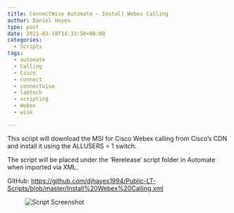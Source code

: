 ```yaml
---
title: ConnectWise Automate – Install Webex Calling
author: Daniel Hayes
type: post
date: 2021-03-18T14:33:50+00:00
categories:
  - Scripts
tags:
  - automate
  - Calling
  - Cisco
  - connect
  - connectwise
  - labtech
  - scripting
  - Webex
  - wise

---
```

This script will download the MSI for Cisco Webex calling from Cisco&#8217;s CDN and install it using the ALLUSERS = 1 switch.

The script will be placed under the &#8216;Rerelease&#8217; script folder in Automate when imported via XML. 

GitHub: <a rel="noreferrer noopener" href="https://github.com/djhayes1994/Public-LT-Scripts/blob/master/Install%20Webex%20Calling.xml" target="_blank">https://github.com/djhayes1994/Public-LT-Scripts/blob/master/Install%20Webex%20Calling.xml</a><figure class="wp-block-image size-large">

![Script Screenshot](/webexcalling.png)